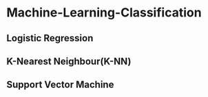 # Machine-Learning-Classification

## Logistic Regression

## K-Nearest Neighbour(K-NN)

## Support Vector Machine
